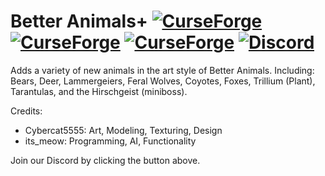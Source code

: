 # Better Animals+ [![CurseForge](http://cf.way2muchnoise.eu/full_303557_downloads.svg)](https://minecraft.curseforge.com/projects/betteranimalsplus) [![CurseForge](http://cf.way2muchnoise.eu/versions/for%20Minecraft_303557_all.svg)](https://minecraft.curseforge.com/projects/betteranimalsplus/files) [![CurseForge](http://cf.way2muchnoise.eu/packs/full_303557_in_modpacks.svg)](https://minecraft.curseforge.com/projects/betteranimalsplus/relations/dependents) <a href="https://discord.gg/qjhznSF"> <img src="https://img.shields.io/discord/494803762087591947.svg?logo=discord" alt="Discord"></a>
Adds a variety of new animals in the art style of Better Animals.
Including: Bears, Deer, Lammergeiers, Feral Wolves, Coyotes, Foxes, Trillium (Plant), Tarantulas, and the Hirschgeist (miniboss).

Credits:
 - Cybercat5555: Art, Modeling, Texturing, Design
 - its_meow: Programming, AI, Functionality

Join our Discord by clicking the button above.
